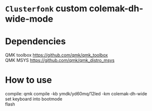 # `Clusterfonk` custom colemak-dh-wide-mode

# Dependencies
QMK toolbox https://github.com/qmk/qmk_toolbox  
QMK MSYS https://github.com/qmk/qmk_distro_msys  

# How to use
compile: qmk compile -kb ymdk/yd60mq/12led -km colemak-dh-wide  
set keyboard into bootmode  
flash  
